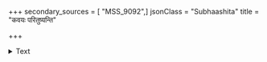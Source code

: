 +++
secondary_sources = [ "MSS_9092",]
jsonClass = "Subhaashita"
title = "कवयः परितुष्यन्ति"

+++

<details><summary>Text</summary>

कवयः परितुष्यन्ति नेतरे कविसूक्तिभिः।  
नह्यकूपारवत् कूपा वर्धन्ते विधुकान्तिभिः॥
</details>
